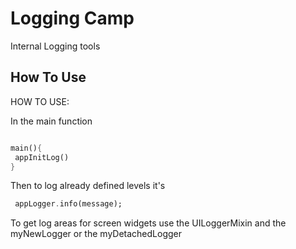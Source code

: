 # Logging Camp

Internal Logging tools

## How To Use

 HOW TO USE:

 In the main function

 ```dart

 main(){
  appInitLog()
 }
 ```

 

Then to log already defined levels it's

```dart
 appLogger.info(message);
 ```

To get log areas for screen widgets use the UILoggerMixin and the myNewLogger or the myDetachedLogger
